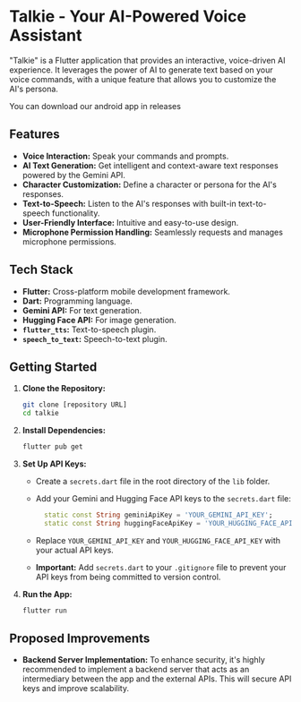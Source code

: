 # Talkie - Your AI-Powered Voice Assistant

"Talkie" is a Flutter application that provides an interactive, voice-driven AI experience. It leverages the power of AI to generate text based on your voice commands, with a unique feature that allows you to customize the AI's persona.

You can download our android app in releases

## Features

* **Voice Interaction:** Speak your commands and prompts.
* **AI Text Generation:** Get intelligent and context-aware text responses powered by the Gemini API.
* **Character Customization:** Define a character or persona for the AI's responses.
* **Text-to-Speech:** Listen to the AI's responses with built-in text-to-speech functionality.
* **User-Friendly Interface:** Intuitive and easy-to-use design.
* **Microphone Permission Handling:** Seamlessly requests and manages microphone permissions.

## Tech Stack

* **Flutter:** Cross-platform mobile development framework.
* **Dart:** Programming language.
* **Gemini API:** For text generation.
* **Hugging Face API:** For image generation.
* **`flutter_tts`:** Text-to-speech plugin.
* **`speech_to_text`:** Speech-to-text plugin.

## Getting Started

1.  **Clone the Repository:**

    ```bash
    git clone [repository URL]
    cd talkie
    ```

2.  **Install Dependencies:**

    ```bash
    flutter pub get
    ```

3.  **Set Up API Keys:**

    * Create a `secrets.dart` file in the root directory of the `lib` folder.
    * Add your Gemini and Hugging Face API keys to the `secrets.dart` file:

        ```dart
          static const String geminiApiKey = 'YOUR_GEMINI_API_KEY';
          static const String huggingFaceApiKey = 'YOUR_HUGGING_FACE_API_KEY';
        ```

    * Replace `YOUR_GEMINI_API_KEY` and `YOUR_HUGGING_FACE_API_KEY` with your actual API keys.
    * **Important:** Add `secrets.dart` to your `.gitignore` file to prevent your API keys from being committed to version control.

4.  **Run the App:**

    ```bash
    flutter run
    ```

## Proposed Improvements

* **Backend Server Implementation:** To enhance security, it's highly recommended to implement a backend server that acts as an intermediary between the app and the external APIs. This will secure API keys and improve scalability.

